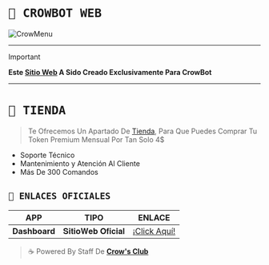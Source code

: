 # **`🎩 CROWBOT WEB`**

![CrowMenu](https://files.catbox.moe/wifc6k.jpg)

___


> [!IMPORTANT]
> **Este [Sitio Web](https://crow-bot-dashboard.vercel.app/) A Sido Creado Exclusivamente Para CrowBot**

---

# **`🍬 TIENDA`**

> Te Ofrecemos Un Apartado De [Tienda](https://crow-bot-dashboard.vercel.app/), Para Que Puedes Comprar Tu Token Premium Mensual Por Tan Solo 4$
- Soporte Técnico
- Mantenimiento y Atención Al Cliente
- Más De 300 Comandos

## **`👑 ENLACES OFICIALES`**
| APP | TIPO | ENLACE |
|------|-------------|-------|
| **Dashboard** | 𝐒𝐢𝐭𝐢𝐨𝐖𝐞𝐛 𝐎𝐟𝐢𝐜𝐢𝐚𝐥 | [¡Click Aquí!](https://crow-bot-dashboard.vercel.app/) 


> ☕ Powered By Staff De **[Crow's Club](https://whatsapp.com/channel/0029Vb1AFK6HbFV9kaB3b13W)**